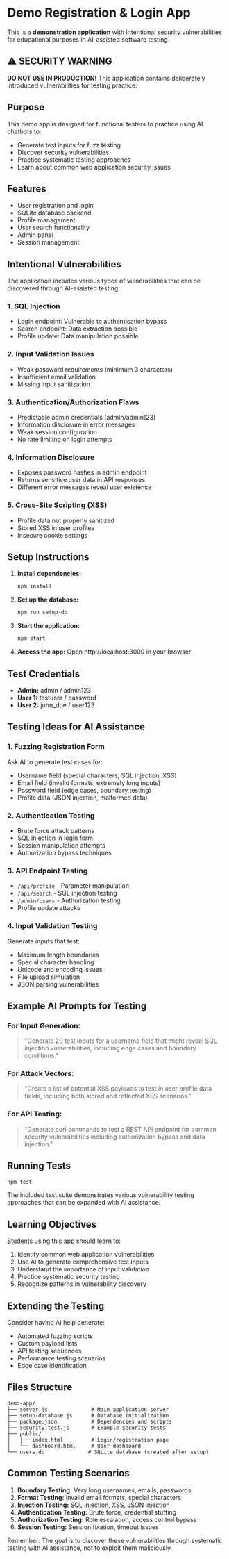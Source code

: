 # Demo Registration & Login App

This is a **demonstration application** with intentional security vulnerabilities for educational purposes in AI-assisted software testing.

## ⚠️ SECURITY WARNING

**DO NOT USE IN PRODUCTION!** This application contains deliberately introduced vulnerabilities for testing practice.

## Purpose

This demo app is designed for functional testers to practice using AI chatbots to:
- Generate test inputs for fuzz testing
- Discover security vulnerabilities
- Practice systematic testing approaches
- Learn about common web application security issues

## Features

- User registration and login
- SQLite database backend
- Profile management
- User search functionality
- Admin panel
- Session management

## Intentional Vulnerabilities

The application includes various types of vulnerabilities that can be discovered through AI-assisted testing:

### 1. SQL Injection
- Login endpoint: Vulnerable to authentication bypass
- Search endpoint: Data extraction possible
- Profile update: Data manipulation possible

### 2. Input Validation Issues
- Weak password requirements (minimum 3 characters)
- Insufficient email validation
- Missing input sanitization

### 3. Authentication/Authorization Flaws
- Predictable admin credentials (admin/admin123)
- Information disclosure in error messages
- Weak session configuration
- No rate limiting on login attempts

### 4. Information Disclosure
- Exposes password hashes in admin endpoint
- Returns sensitive user data in API responses
- Different error messages reveal user existence

### 5. Cross-Site Scripting (XSS)
- Profile data not properly sanitized
- Stored XSS in user profiles
- Insecure cookie settings

## Setup Instructions

1. **Install dependencies:**
   ```bash
   npm install
   ```

2. **Set up the database:**
   ```bash
   npm run setup-db
   ```

3. **Start the application:**
   ```bash
   npm start
   ```

4. **Access the app:**
   Open http://localhost:3000 in your browser

## Test Credentials

- **Admin:** admin / admin123
- **User 1:** testuser / password  
- **User 2:** john_doe / user123

## Testing Ideas for AI Assistance

### 1. Fuzzing Registration Form
Ask AI to generate test cases for:
- Username field (special characters, SQL injection, XSS)
- Email field (invalid formats, extremely long inputs)
- Password field (edge cases, boundary testing)
- Profile data (JSON injection, malformed data)

### 2. Authentication Testing
- Brute force attack patterns
- SQL injection in login form
- Session manipulation attempts
- Authorization bypass techniques

### 3. API Endpoint Testing
- `/api/profile` - Parameter manipulation
- `/api/search` - SQL injection testing
- `/admin/users` - Authorization testing
- Profile update attacks

### 4. Input Validation Testing
Generate inputs that test:
- Maximum length boundaries
- Special character handling
- Unicode and encoding issues
- File upload simulation
- JSON parsing vulnerabilities

## Example AI Prompts for Testing

### For Input Generation:
> "Generate 20 test inputs for a username field that might reveal SQL injection vulnerabilities, including edge cases and boundary conditions."

### For Attack Vectors:
> "Create a list of potential XSS payloads to test in user profile data fields, including both stored and reflected XSS scenarios."

### For API Testing:
> "Generate curl commands to test a REST API endpoint for common security vulnerabilities including authorization bypass and data injection."

## Running Tests

```bash
npm test
```

The included test suite demonstrates various vulnerability testing approaches that can be expanded with AI assistance.

## Learning Objectives

Students using this app should learn to:
1. Identify common web application vulnerabilities
2. Use AI to generate comprehensive test inputs
3. Understand the importance of input validation
4. Practice systematic security testing
5. Recognize patterns in vulnerability discovery

## Extending the Testing

Consider having AI help generate:
- Automated fuzzing scripts
- Custom payload lists
- API testing sequences
- Performance testing scenarios
- Edge case identification

## Files Structure

```
demo-app/
├── server.js              # Main application server
├── setup-database.js      # Database initialization
├── package.json           # Dependencies and scripts
├── security.test.js       # Example security tests
├── public/
│   ├── index.html         # Login/registration page
│   └── dashboard.html     # User dashboard
└── users.db              # SQLite database (created after setup)
```

## Common Testing Scenarios

1. **Boundary Testing:** Very long usernames, emails, passwords
2. **Format Testing:** Invalid email formats, special characters
3. **Injection Testing:** SQL injection, XSS, JSON injection
4. **Authentication Testing:** Brute force, credential stuffing
5. **Authorization Testing:** Role escalation, access control bypass
6. **Session Testing:** Session fixation, timeout issues

Remember: The goal is to discover these vulnerabilities through systematic testing with AI assistance, not to exploit them maliciously.
